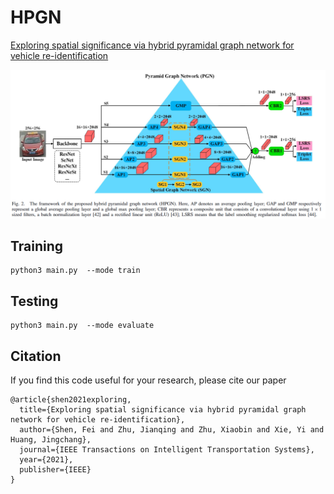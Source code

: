# HPGN
 [Exploring spatial significance via hybrid pyramidal graph network for vehicle re-identification](https://ieeexplore.ieee.org/stamp/stamp.jsp?tp=&arnumber=9457192)



![HPGN](img/20230710141853.png)

## Training
```
python3 main.py  --mode train
```


## Testing
```
python3 main.py  --mode evaluate
```

## Citation

If you find this code useful for your research, please cite our paper
```
@article{shen2021exploring,
  title={Exploring spatial significance via hybrid pyramidal graph network for vehicle re-identification},
  author={Shen, Fei and Zhu, Jianqing and Zhu, Xiaobin and Xie, Yi and Huang, Jingchang},
  journal={IEEE Transactions on Intelligent Transportation Systems},
  year={2021},
  publisher={IEEE}
}
```
